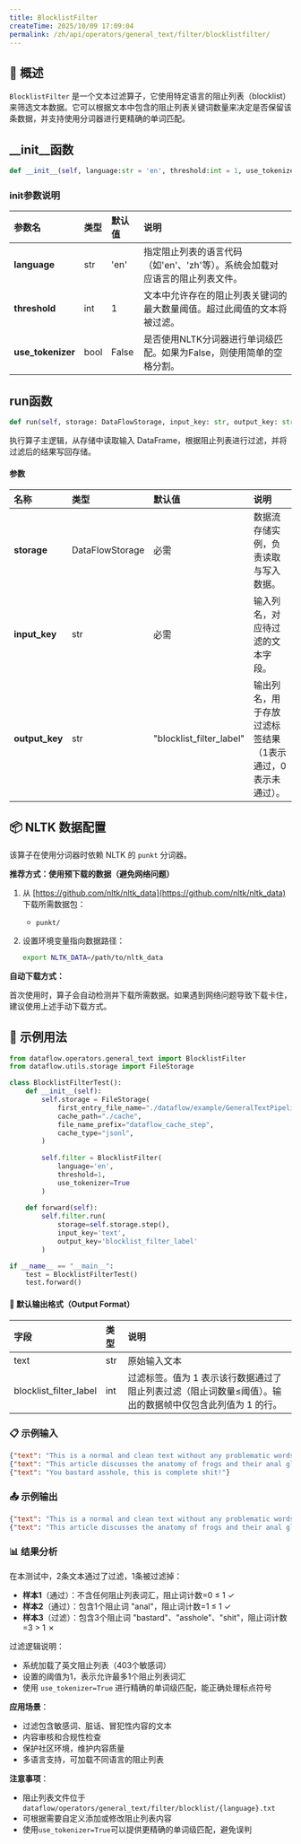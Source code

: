 ```yaml
---
title: BlocklistFilter
createTime: 2025/10/09 17:09:04
permalink: /zh/api/operators/general_text/filter/blocklistfilter/
---
```


## 📘 概述

`BlocklistFilter` 是一个文本过滤算子，它使用特定语言的阻止列表（blocklist）来筛选文本数据。它可以根据文本中包含的阻止列表关键词数量来决定是否保留该条数据，并支持使用分词器进行更精确的单词匹配。

## __init__函数

```python
def __init__(self, language:str = 'en', threshold:int = 1, use_tokenizer:bool = False)
```

### init参数说明

| 参数名 | 类型 | 默认值 | 说明 |
| :--- | :--- | :--- | :--- |
| **language** | str | 'en' | 指定阻止列表的语言代码（如'en'、'zh'等）。系统会加载对应语言的阻止列表文件。 |
| **threshold** | int | 1 | 文本中允许存在的阻止列表关键词的最大数量阈值。超过此阈值的文本将被过滤。 |
| **use_tokenizer** | bool | False | 是否使用NLTK分词器进行单词级匹配。如果为False，则使用简单的空格分割。 |

## run函数

```python
def run(self, storage: DataFlowStorage, input_key: str, output_key: str = 'blocklist_filter_label')
```

执行算子主逻辑，从存储中读取输入 DataFrame，根据阻止列表进行过滤，并将过滤后的结果写回存储。

#### 参数

| 名称 | 类型 | 默认值 | 说明 |
| :--- | :--- | :--- | :--- |
| **storage** | DataFlowStorage | 必需 | 数据流存储实例，负责读取与写入数据。 |
| **input_key** | str | 必需 | 输入列名，对应待过滤的文本字段。 |
| **output_key** | str | "blocklist_filter_label" | 输出列名，用于存放过滤标签结果（1表示通过，0表示未通过）。 |

## 📦 NLTK 数据配置

该算子在使用分词器时依赖 NLTK 的 `punkt` 分词器。

**推荐方式：使用预下载的数据（避免网络问题）**

1. 从 [https://github.com/nltk/nltk_data](https://github.com/nltk/nltk_data) 下载所需数据包：
   - `punkt/`

2. 设置环境变量指向数据路径：
   ```bash
   export NLTK_DATA=/path/to/nltk_data
   ```

**自动下载方式：**

首次使用时，算子会自动检测并下载所需数据。如果遇到网络问题导致下载卡住，建议使用上述手动下载方式。

## 🧠 示例用法

```python
from dataflow.operators.general_text import BlocklistFilter
from dataflow.utils.storage import FileStorage

class BlocklistFilterTest():
    def __init__(self):
        self.storage = FileStorage(
            first_entry_file_name="./dataflow/example/GeneralTextPipeline/blocklist_test_input.jsonl",
            cache_path="./cache",
            file_name_prefix="dataflow_cache_step",
            cache_type="jsonl",
        )
        
        self.filter = BlocklistFilter(
            language='en',
            threshold=1,
            use_tokenizer=True
        )
        
    def forward(self):
        self.filter.run(
            storage=self.storage.step(),
            input_key='text',
            output_key='blocklist_filter_label'
        )

if __name__ == "__main__":
    test = BlocklistFilterTest()
    test.forward()
```

#### 🧾 默认输出格式（Output Format）

| 字段 | 类型 | 说明 |
| :--- | :--- | :--- |
| text | str | 原始输入文本 |
| blocklist_filter_label | int | 过滤标签。值为 1 表示该行数据通过了阻止列表过滤（阻止词数量≤阈值）。输出的数据帧中仅包含此列值为 1 的行。 |

### 📋 示例输入

```json
{"text": "This is a normal and clean text without any problematic words."}
{"text": "This article discusses the anatomy of frogs and their anal glands."}
{"text": "You bastard asshole, this is complete shit!"}
```

### 📤 示例输出

```json
{"text": "This is a normal and clean text without any problematic words.", "blocklist_filter_label": 1}
{"text": "This article discusses the anatomy of frogs and their anal glands.", "blocklist_filter_label": 1}
```

### 📊 结果分析

在本测试中，2条文本通过了过滤，1条被过滤掉：
- **样本1**（通过）：不含任何阻止列表词汇，阻止词计数=0 ≤ 1 ✓
- **样本2**（通过）：包含1个阻止词 "anal"，阻止词计数=1 ≤ 1 ✓
- **样本3**（过滤）：包含3个阻止词 "bastard"、"asshole"、"shit"，阻止词计数=3 > 1 ✗

过滤逻辑说明：
- 系统加载了英文阻止列表（403个敏感词）
- 设置的阈值为1，表示允许最多1个阻止列表词汇
- 使用 `use_tokenizer=True` 进行精确的单词级匹配，能正确处理标点符号

**应用场景**：
- 过滤包含敏感词、脏话、冒犯性内容的文本
- 内容审核和合规性检查
- 保护社区环境，维护内容质量
- 多语言支持，可加载不同语言的阻止列表

**注意事项**：
- 阻止列表文件位于 `dataflow/operators/general_text/filter/blocklist/{language}.txt`
- 可根据需要自定义添加或修改阻止列表内容
- 使用`use_tokenizer=True`可以提供更精确的单词级匹配，避免误判
